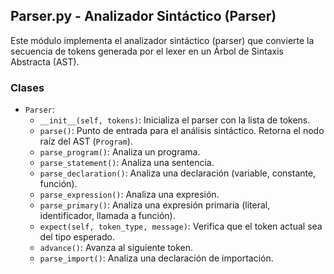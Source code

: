 ## Parser.py - Analizador Sintáctico (Parser)

Este módulo implementa el analizador sintáctico (parser) que convierte la secuencia de tokens generada por el lexer en un Árbol de Sintaxis Abstracta (AST).

### Clases

*   `Parser`:
    *   `__init__(self, tokens)`: Inicializa el parser con la lista de tokens.
    *   `parse()`:  Punto de entrada para el análisis sintáctico. Retorna el nodo raíz del AST (`Program`).
    *   `parse_program()`:  Analiza un programa.
    *   `parse_statement()`: Analiza una sentencia.
    *   `parse_declaration()`: Analiza una declaración (variable, constante, función).
    *   `parse_expression()`: Analiza una expresión.
    *   `parse_primary()`: Analiza una expresión primaria (literal, identificador, llamada a función).
    *   `expect(self, token_type, message)`:  Verifica que el token actual sea del tipo esperado.
    *   `advance()`: Avanza al siguiente token.
    *   `parse_import()`: Analiza una declaración de importación.
